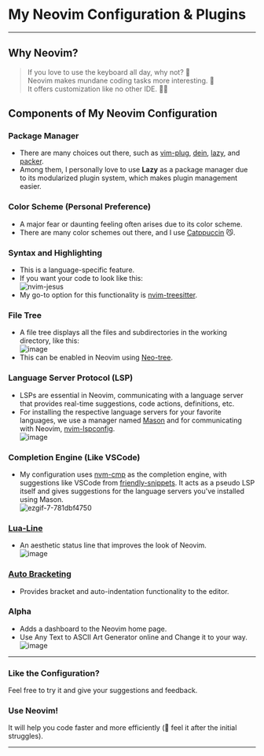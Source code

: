 # My Neovim Configuration & Plugins

---

## Why Neovim?

> If you love to use the keyboard all day, why not? 💪  
> Neovim makes mundane coding tasks more interesting. 🤯  
> It offers customization like no other IDE. 🧑‍💻

## Components of My Neovim Configuration

### Package Manager

- There are many choices out there, such as [vim-plug](), [dein](), [lazy](), and [packer]().
- Among them, I personally love to use **Lazy** as a package manager due to its modularized plugin system, which makes plugin management easier.

### Color Scheme (Personal Preference)

- A major fear or daunting feeling often arises due to its color scheme.
- There are many color schemes out there, and I use [Catppuccin]() 😼.

### Syntax and Highlighting

- This is a language-specific feature.
- If you want your code to look like this:  
  ![nvim-jesus](https://github.com/Aak54321/nvim-config/assets/128037309/a37096ae-02d0-4212-9950-9b9b8ab395be)
- My go-to option for this functionality is [nvim-treesitter](https://github.com/nvim-treesitter/nvim-treesitter).

### File Tree

- A file tree displays all the files and subdirectories in the working directory, like this:  
  ![image](https://github.com/Aak54321/nvim-config/assets/128037309/f5cf1811-feac-4624-9d33-377fca2c7d55)
- This can be enabled in Neovim using [Neo-tree](https://github.com/nvim-neo-tree/neo-tree.nvim).

### Language Server Protocol (LSP)

- LSPs are essential in Neovim, communicating with a language server that provides real-time suggestions, code actions, definitions, etc.
- For installing the respective language servers for your favorite languages, we use a manager named [Mason]() and for communicating with Neovim, [nvim-lspconfig]().  
  ![image](https://github.com/Aak54321/nvim-config/assets/128037309/57c72f6c-8b24-4218-aa1b-764269be33cf)

### Completion Engine (Like VSCode)

- My configuration uses [nvm-cmp]() as the completion engine, with suggestions like VSCode from [friendly-snippets](). It acts as a pseudo LSP itself and gives suggestions for the language servers you've installed using Mason.  
  ![ezgif-7-781dbf4750](https://github.com/Aak54321/nvim-config/assets/128037309/ec5eb67f-292d-4237-ae1b-29296e811e8c)

### [Lua-Line](https://github.com/nvim-lualine/lualine.nvim)

- An aesthetic status line that improves the look of Neovim.  
  ![image](https://github.com/Aak54321/nvim-config/assets/128037309/71c63cf1-15cf-41a8-9f2d-ddebf22a1c87)

### [Auto Bracketing](https://github.com/m4xshen/autoclose.nvim)

- Provides bracket and auto-indentation functionality to the editor.

### Alpha

- Adds a dashboard to the Neovim home page.
- Use Any Text to ASCII Art Generator online and Change it to your way.
  ![image](https://github.com/Aak54321/nvim-config/assets/128037309/5a42a353-40a1-4fe3-82cf-39999b5f17ea)

---

### Like the Configuration?

Feel free to try it and give your suggestions and feedback.

### Use Neovim!

It will help you code faster and more efficiently (💪 feel it after the initial struggles).

---
